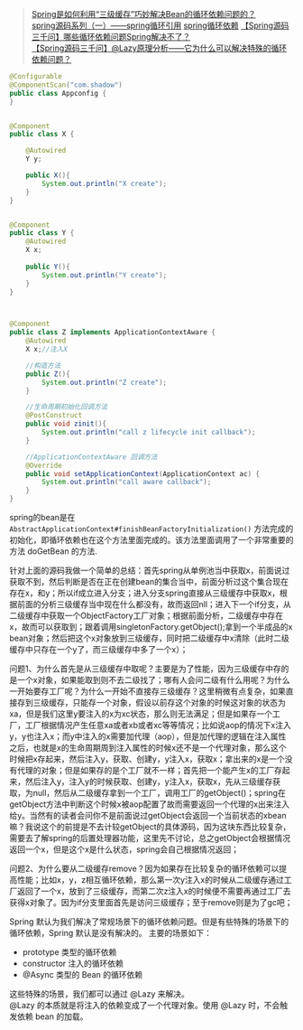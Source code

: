 
> [Spring是如何利用“三级缓存”巧妙解决Bean的循环依赖问题的？](https://zhuanlan.zhihu.com/p/162316846)  
> [spring源码系列（一）——spring循环引用](https://blog.csdn.net/java_lyvee/article/details/101793774?spm=1001.2014.3001.5502)
> [spring循环依赖](https://blog.csdn.net/wang489687009/article/details/84538634?spm=1001.2014.3001.5502)
> [【Spring源码三千问】哪些循环依赖问题Spring解决不了？](https://blog.csdn.net/wang489687009/article/details/120546430)  
> [【Spring源码三千问】@Lazy原理分析——它为什么可以解决特殊的循环依赖问题？](https://blog.csdn.net/wang489687009/article/details/120577472)


```java
@Configurable
@ComponentScan("com.shadow")
public class Appconfig {
}


@Component
public class X {

	@Autowired
	Y y;

	public X(){
		System.out.println("X create");
	}
}


@Component
public class Y {
	@Autowired
	X x;
	
	public Y(){
		System.out.println("Y create");
	}
}



@Component
public class Z implements ApplicationContextAware {
	@Autowired
	X x;//注入X

    //构造方法
	public Z(){
		System.out.println("Z create");
	}

    //生命周期初始化回调方法
	@PostConstruct
	public void zinit(){
		System.out.println("call z lifecycle init callback");
	}

	//ApplicationContextAware 回调方法
	@Override
	public void setApplicationContext(ApplicationContext ac) {
		System.out.println("call aware callback");
	}
}
```

spring的bean是在 `AbstractApplicationContext#finishBeanFactoryInitialization()` 方法完成的初始化，即循环依赖也在这个方法里面完成的。该方法里面调用了一个非常重要的方法 doGetBean 的方法.

针对上面的源码我做一个简单的总结：首先spring从单例池当中获取x，前面说过获取不到，然后判断是否在正在创建bean的集合当中，前面分析过这个集合现在存在x，和y；所以if成立进入分支；进入分支spring直接从三级缓存中获取x，根据前面的分析三级缓存当中现在什么都没有，故而返回nll；进入下一个if分支，从二级缓存中获取一个ObjectFactory工厂对象；根据前面分析，二级缓存中存在x，故而可以获取到；跟着调用singletonFactory.getObject();拿到一个半成品的x bean对象；然后把这个x对象放到三级缓存，同时把二级缓存中x清除（此时二级缓存中只存在一个y了，而三级缓存中多了一个x）；

问题1、为什么首先是从三级缓存中取呢？主要是为了性能，因为三级缓存中存的是一个x对象，如果能取到则不去二级找了；哪有人会问二级有什么用呢？为什么一开始要存工厂呢？为什么一开始不直接存三级缓存？这里稍微有点复杂，如果直接存到三级缓存，只能存一个对象，假设以前存这个对象的时候这对象的状态为xa，但是我们这里y要注入的x为xc状态，那么则无法满足；但是如果存一个工厂，工厂根据情况产生任意xa或者xb或者xc等等情况；比如说aop的情况下x注入y，y也注入x；而y中注入的x需要加代理（aop），但是加代理的逻辑在注入属性之后，也就是x的生命周期周到注入属性的时候x还不是一个代理对象，那么这个时候把x存起来，然后注入y，获取、创建y，y注入x，获取x；拿出来的x是一个没有代理的对象；但是如果存的是个工厂就不一样；首先把一个能产生x的工厂存起来，然后注入y，注入y的时候获取、创建y，y注入x，获取x，先从三级缓存获取，为null，然后从二级缓存拿到一个工厂，调用工厂的getObject()；spring在getObject方法中判断这个时候x被aop配置了故而需要返回一个代理的x出来注入给y。当然有的读者会问你不是前面说过getObject会返回一个当前状态的xbean嘛？我说这个的前提是不去计较getObject的具体源码，因为这块东西比较复杂，需要去了解spring的后置处理器功能，这里先不讨论，总之getObject会根据情况返回一个x，但是这个x是什么状态，spring会自己根据情况返回；

问题2、为什么要从二级缓存remove？因为如果存在比较复杂的循环依赖可以提高性能；比如x，y，z相互循环依赖，那么第一次y注入x的时候从二级缓存通过工厂返回了一个x，放到了三级缓存，而第二次z注入x的时候便不需要再通过工厂去获得x对象了。因为if分支里面首先是访问三级缓存；至于remove则是为了gc吧；


Spring 默认为我们解决了常规场景下的循环依赖问题。但是有些特殊的场景下的循环依赖，Spring 默认是没有解决的。
主要的场景如下：

* prototype 类型的循环依赖
* constructor 注入的循环依赖
* @Async 类型的 Bean 的循环依赖

这些特殊的场景，我们都可以通过 @Lazy 来解决。  
@Lazy 的本质就是将注入的依赖变成了一个代理对象。使用 @Lazy 时，不会触发依赖 bean 的加载。
